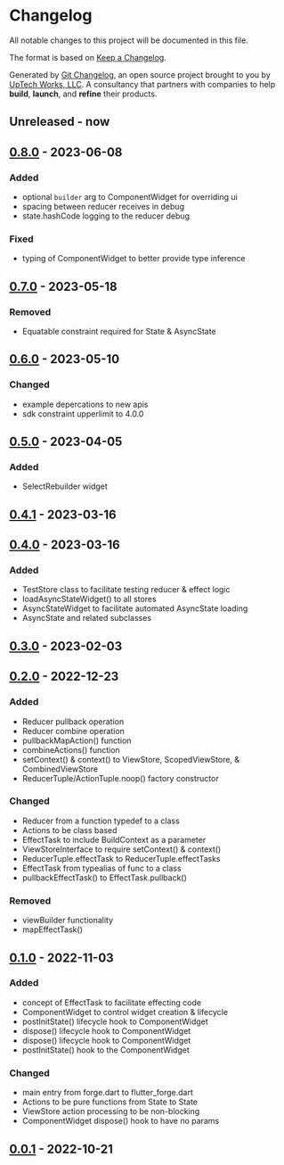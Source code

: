 # Changelog

All notable changes to this project will be documented in this file.

The format is based on [Keep a Changelog](https://keepachangelog.com/en/1.0.0/).

Generated by [Git Changelog](https://github.com/uptech/git-cl), an open source project brought to you by [UpTech Works, LLC](https://upte.ch). A consultancy that partners with companies to help **build**, **launch**, and **refine** their products.


## Unreleased - now


## [0.8.0] - 2023-06-08

### Added
- optional `builder` arg to ComponentWidget for overriding ui
- spacing between reducer receives in debug
- state.hashCode logging to the reducer debug

### Fixed
- typing of ComponentWidget to better provide type inference


## [0.7.0] - 2023-05-18

### Removed
- Equatable constraint required for State & AsyncState


## [0.6.0] - 2023-05-10

### Changed
- example depercations to new apis
- sdk constraint upperlimit to 4.0.0


## [0.5.0] - 2023-04-05

### Added
- SelectRebuilder widget


## [0.4.1] - 2023-03-16


## [0.4.0] - 2023-03-16

### Added
- TestStore class to facilitate testing reducer & effect logic
- loadAsyncStateWidget() to all stores
- AsyncStateWidget to facilitate automated AsyncState loading
- AsyncState and related subclasses


## [0.3.0] - 2023-02-03


## [0.2.0] - 2022-12-23

### Added
- Reducer pullback operation
- Reducer combine operation
- pullbackMapAction() function
- combineActions() function
- setContext() & context() to ViewStore, ScopedViewStore, & CombinedViewStore
- ReducerTuple/ActionTuple.noop() factory constructor

### Changed
- Reducer from a function typedef to a class
- Actions to be class based
- EffectTask to include BuildContext as a parameter
- ViewStoreInterface to require setContext() & context()
- ReducerTuple.effectTask to ReducerTuple.effectTasks
- EffectTask from typealias of func to a class
- pullbackEffectTask() to EffectTask.pullback()

### Removed
- viewBuilder functionality
- mapEffectTask()


## [0.1.0] - 2022-11-03

### Added
- concept of EffectTask to facilitate effecting code
- ComponentWidget to control widget creation & lifecycle
- postInitState() lifecycle hook to ComponentWidget
- dispose() lifecycle hook to ComponentWidget
- dispose() lifecycle hook to ComponentWidget
- postInitState() hook to the ComponentWidget

### Changed
- main entry from forge.dart to flutter_forge.dart
- Actions to be pure functions from State to State
- ViewStore action processing to be non-blocking
- ComponentWidget dispose() hook to have no params


## [0.0.1] - 2022-10-21

[0.8.0]: https://github.com/uptech/flutter_forge/compare/eea5786...66a7845
[0.7.0]: https://github.com/uptech/flutter_forge/compare/71a5828...eea5786
[0.6.0]: https://github.com/uptech/flutter_forge/compare/de3a1da...71a5828
[0.5.0]: https://github.com/uptech/flutter_forge/compare/01d81ca...de3a1da
[0.4.1]: https://github.com/uptech/flutter_forge/compare/dbd3e1c...01d81ca
[0.4.0]: https://github.com/uptech/flutter_forge/compare/e45baf2...dbd3e1c
[0.3.0]: https://github.com/uptech/flutter_forge/compare/9c88e51...e45baf2
[0.2.0]: https://github.com/uptech/flutter_forge/compare/830938d...9c88e51
[0.1.0]: https://github.com/uptech/flutter_forge/compare/87cc218...830938d
[0.0.1]: https://github.com/uptech/flutter_forge/compare/fbfe9cf...87cc218
